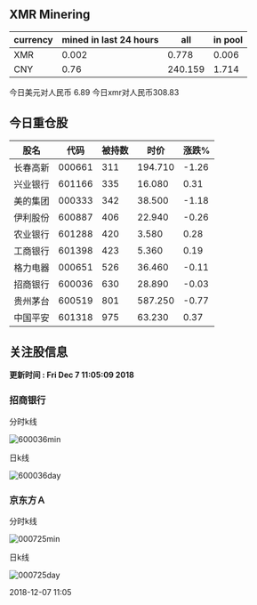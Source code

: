 ## XMR Minering

|currency|mined in last 24 hours|all|in pool|
|---|---|---|---|
|XMR|0.002|0.778|0.006|
|CNY|0.76|240.159|1.714|

今日美元对人民币 6.89	今日xmr对人民币308.83


## 今日重仓股 

|股名|代码|被持数|时价|涨跌%|
|---|---|---|---|---|
|长春高新|000661|311|194.710|-1.26|
|兴业银行|601166|335|16.080|0.31|
|美的集团|000333|342|38.500|-1.18|
|伊利股份|600887|406|22.940|-0.26|
|农业银行|601288|420|3.580|0.28|
|工商银行|601398|423|5.360|0.19|
|格力电器|000651|526|36.460|-0.11|
|招商银行|600036|630|28.890|-0.03|
|贵州茅台|600519|801|587.250|-0.77|
|中国平安|601318|975|63.230|0.37|

## 关注股信息
**更新时间 : Fri Dec  7 11:05:09 2018**
### 招商银行 
分时k线

![600036min](http://image.sinajs.cn/newchart/min/n/sh600036.gif)

日k线

![600036day](http://image.sinajs.cn/newchart/daily/n/sh600036.gif)

### 京东方Ａ 
分时k线

![000725min](http://image.sinajs.cn/newchart/min/n/sz000725.gif)

日k线

![000725day](http://image.sinajs.cn/newchart/daily/n/sz000725.gif)

2018-12-07 11:05